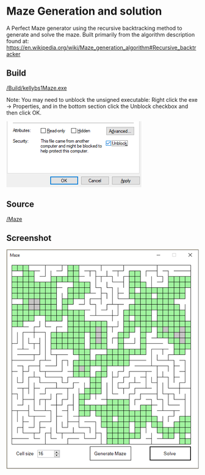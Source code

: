 # Maze Generation and solution

A Perfect Maze generator using the recursive backtracking method to generate and solve the maze.
Built primarily from the algorithm description found at: https://en.wikipedia.org/wiki/Maze_generation_algorithm#Recursive_backtracker


## Build

<a href="https://github.com/kellybs1/Maze/blob/master/Build/kellybs1Maze.exe?raw=true">/Build/kellybs1Maze.exe</a>

Note: You may need to unblock the unsigned executable: Right click the exe -> Properties, and in the bottom section click the Unblock checkbox and then click OK.

<img src="unblock.png">

## Source

<a href="https://github.com/kellybs1/Maze/tree/master/kellybs1Maze">/Maze</a>


## Screenshot

<img src = "screenshot.png">






